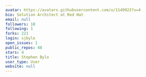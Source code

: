 ```yaml
---
avatar: https://avatars.githubusercontent.com/u/1149923?v=4
bio: Solution Architect at Red Hat
email: null
followers: 18
following: 1
forks: 221
login: sjbylo
open_issues: 1
public_repos: 48
stars: 4
title: Stephen Bylo
user_type: User
website: null
---
```

